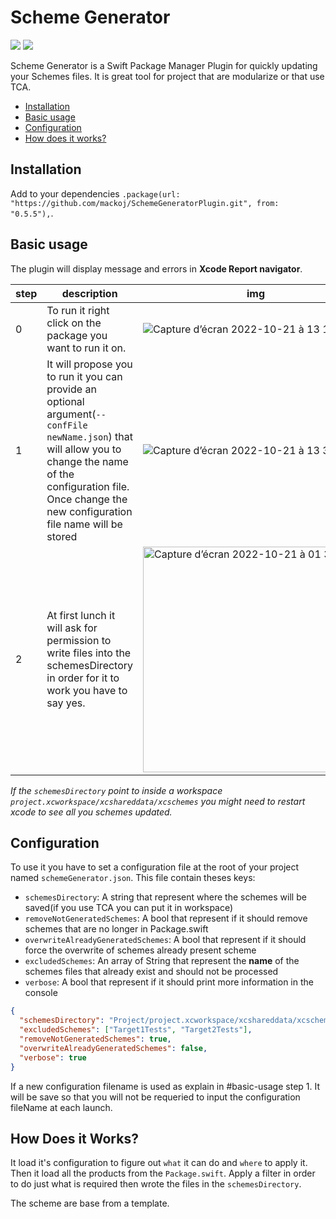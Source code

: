 # Scheme Generator

[![](https://img.shields.io/endpoint?url=https%3A%2F%2Fswiftpackageindex.com%2Fapi%2Fpackages%2Fmackoj%2FSchemeGeneratorPlugin%2Fbadge%3Ftype%3Dswift-versions)](https://swiftpackageindex.com/mackoj/SchemeGeneratorPlugin)
[![](https://img.shields.io/endpoint?url=https%3A%2F%2Fswiftpackageindex.com%2Fapi%2Fpackages%2Fmackoj%2FSchemeGeneratorPlugin%2Fbadge%3Ftype%3Dplatforms)](https://swiftpackageindex.com/mackoj/SchemeGeneratorPlugin)

Scheme Generator is a Swift Package Manager Plugin for quickly updating your Schemes files. It is great tool for project that are modularize or that use TCA.

* [Installation](#installation)
* [Basic usage](#basic-usage)
* [Configuration](#configuration)
* [How does it works?](#how-does-it-works)

## Installation

Add to your dependencies `.package(url: "https://github.com/mackoj/SchemeGeneratorPlugin.git", from: "0.5.5"),`.

## Basic usage

The plugin will display message and errors in **Xcode Report navigator**. 

| step | description | img |
| --- | --- | --- |
| 0 | To run it right click on the package you want to run it on. | ![Capture d’écran 2022-10-21 à 13 16 35](https://user-images.githubusercontent.com/661647/197189715-d810a52d-ce88-4371-9c9d-09d6d41fe883.png) |
| 1 | It will propose you to run it you can provide an optional argument(`--confFile newName.json`) that will allow you to change the name of the configuration file. Once change the new configuration file name will be stored | ![Capture d’écran 2022-10-21 à 13 38 29](https://user-images.githubusercontent.com/661647/197189807-327b51b5-5f5b-4162-a433-a4c3215e67ec.png) |
| 2 | At first lunch it will ask for permission to write files into the schemesDirectory in order for it to work you have to say yes. | <img width="361" alt="Capture d’écran 2022-10-21 à 01 35 07" src="https://user-images.githubusercontent.com/661647/200274173-e3e1e1f7-9d93-4a5e-ac4e-062e6cbc5200.png"> |

_If the `schemesDirectory` point to inside a workspace `project.xcworkspace/xcshareddata/xcschemes` you might need to restart xcode to see all you schemes updated._

## Configuration

To use it you have to set a configuration file at the root of your project named `schemeGenerator.json`.
This file contain theses keys:
- `schemesDirectory`: A string that represent where the schemes will be saved(if you use TCA you can put it in workspace)
- `removeNotGeneratedSchemes`: A bool that represent if it should remove schemes that are no longer in Package.swift
- `overwriteAlreadyGeneratedSchemes`: A bool that represent if it should force the overwrite of schemes already present scheme
- `excludedSchemes`: An array of String that represent the **name** of the schemes files that already exist and should not be processed 
- `verbose`: A bool that represent if it should print more information in the console

```json
{
  "schemesDirectory": "Project/project.xcworkspace/xcshareddata/xcschemes",
  "excludedSchemes": ["Target1Tests", "Target2Tests"],
  "removeNotGeneratedSchemes": true,
  "overwriteAlreadyGeneratedSchemes": false,
  "verbose": true
}
```

If a new configuration filename is used as explain in #basic-usage step 1. It will be save so that you will not be requeried to input the configuration fileName at each launch. 

## How Does it Works?

It load it's configuration to figure out `what` it can do and `where` to apply it. Then it load all the products from the `Package.swift`. Apply a filter in order to do just what is required then wrote the files in the `schemesDirectory`.

The scheme are base from a template.
